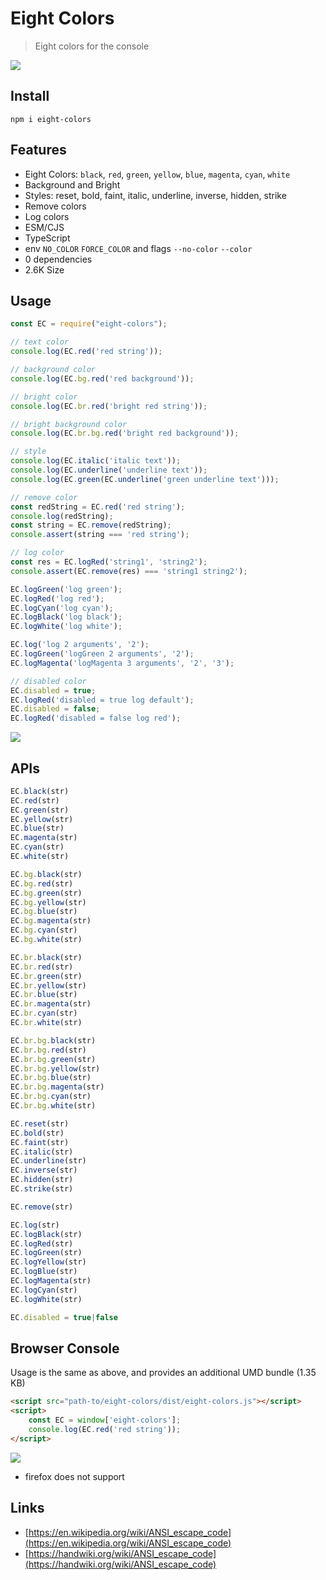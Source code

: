 # Eight Colors
> Eight colors for the console

![](/scripts/eight-colors.png)
## Install
```
npm i eight-colors
```

## Features
* Eight Colors: `black`, `red`, `green`, `yellow`, `blue`, `magenta`, `cyan`, `white`
* Background and Bright
* Styles: reset, bold, faint, italic, underline, inverse, hidden, strike
* Remove colors
* Log colors
* ESM/CJS
* TypeScript
* env `NO_COLOR` `FORCE_COLOR` and flags `--no-color` `--color`
* 0 dependencies
* 2.6K Size


## Usage
```js
const EC = require("eight-colors");

// text color
console.log(EC.red('red string'));

// background color
console.log(EC.bg.red('red background'));

// bright color
console.log(EC.br.red('bright red string'));

// bright background color
console.log(EC.br.bg.red('bright red background'));

// style
console.log(EC.italic('italic text'));
console.log(EC.underline('underline text'));
console.log(EC.green(EC.underline('green underline text')));

// remove color
const redString = EC.red('red string');
console.log(redString);
const string = EC.remove(redString);
console.assert(string === 'red string');

// log color
const res = EC.logRed('string1', 'string2');
console.assert(EC.remove(res) === 'string1 string2');

EC.logGreen('log green');
EC.logRed('log red');
EC.logCyan('log cyan');
EC.logBlack('log black');
EC.logWhite('log white');

EC.log('log 2 arguments', '2');
EC.logGreen('logGreen 2 arguments', '2');
EC.logMagenta('logMagenta 3 arguments', '2', '3');

// disabled color
EC.disabled = true;
EC.logRed('disabled = true log default');
EC.disabled = false;
EC.logRed('disabled = false log red');

```
![](/scripts/screenshots.png)

## APIs
```js
EC.black(str)
EC.red(str)
EC.green(str)
EC.yellow(str)
EC.blue(str)
EC.magenta(str)
EC.cyan(str)
EC.white(str)

EC.bg.black(str)
EC.bg.red(str)
EC.bg.green(str)
EC.bg.yellow(str)
EC.bg.blue(str)
EC.bg.magenta(str)
EC.bg.cyan(str)
EC.bg.white(str)

EC.br.black(str)
EC.br.red(str)
EC.br.green(str)
EC.br.yellow(str)
EC.br.blue(str)
EC.br.magenta(str)
EC.br.cyan(str)
EC.br.white(str)

EC.br.bg.black(str)
EC.br.bg.red(str)
EC.br.bg.green(str)
EC.br.bg.yellow(str)
EC.br.bg.blue(str)
EC.br.bg.magenta(str)
EC.br.bg.cyan(str)
EC.br.bg.white(str)

EC.reset(str)
EC.bold(str)
EC.faint(str)
EC.italic(str)
EC.underline(str)
EC.inverse(str)
EC.hidden(str)
EC.strike(str)

EC.remove(str)

EC.log(str)
EC.logBlack(str)
EC.logRed(str)
EC.logGreen(str)
EC.logYellow(str)
EC.logBlue(str)
EC.logMagenta(str)
EC.logCyan(str)
EC.logWhite(str)

EC.disabled = true|false
```

## Browser Console
Usage is the same as above, and provides an additional UMD bundle (1.35 KB)
```html
<script src="path-to/eight-colors/dist/eight-colors.js"></script>
<script>
    const EC = window['eight-colors'];
    console.log(EC.red('red string'));
</script>
```
![](/scripts/browser.png)

* firefox does not support 

## Links
- [https://en.wikipedia.org/wiki/ANSI_escape_code](https://en.wikipedia.org/wiki/ANSI_escape_code)
- [https://handwiki.org/wiki/ANSI_escape_code](https://handwiki.org/wiki/ANSI_escape_code)
